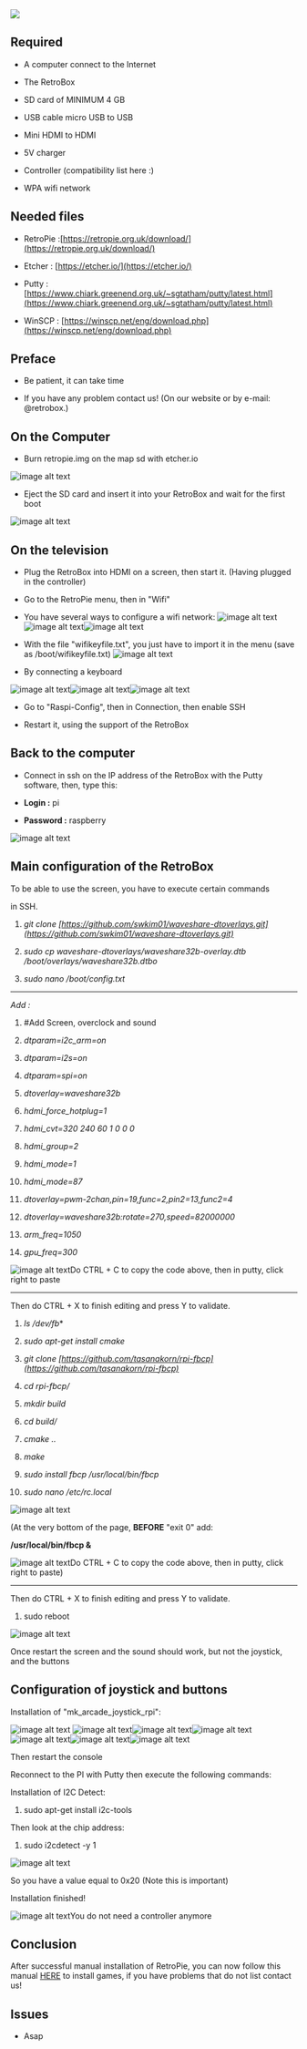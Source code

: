 <div class="image-header">
	<img src="https://i.imgur.com/32ObfXb.png"/>
</div>

## Required

* A computer connect to the Internet

* The RetroBox

* SD card of MINIMUM 4 GB

* USB cable micro USB to USB

* Mini HDMI to HDMI

* 5V charger

* Controller (compatibility list here :)

* WPA wifi network

## Needed files

* RetroPie :[https://retropie.org.uk/download/](https://retropie.org.uk/download/)

* Etcher : [https://etcher.io/](https://etcher.io/)

* Putty : [https://www.chiark.greenend.org.uk/~sgtatham/putty/latest.html](https://www.chiark.greenend.org.uk/~sgtatham/putty/latest.html)

* WinSCP : [https://winscp.net/eng/download.php](https://winscp.net/eng/download.php)

## Preface

* Be patient, it can take time

* If you have any problem contact us! (On our website or by e-mail: @retrobox.)

## On the Computer

* Burn retropie.img on the map sd with etcher.io

![image alt text](https://retrobox.happyblocks.info/project/Image/manual/RetroPie/FR/image_2.png)

* Eject the SD card and insert it into your RetroBox and wait for the first boot

![image alt text](https://retrobox.happyblocks.info/project/Image/manual/RetroPie/FR/image_3.png)


## On the television

* Plug the RetroBox into HDMI on a screen, then start it. (Having plugged in the controller)

* Go to the RetroPie menu, then in "Wifi"

* You have several ways to configure a wifi network:
![image alt text](https://retrobox.happyblocks.info/project/Image/manual/RetroPie/FR/image_6.png)![image alt text](https://retrobox.happyblocks.info/project/Image/manual/RetroPie/FR/image_4.png)![image alt text](https://retrobox.happyblocks.info/project/Image/manual/RetroPie/FR/image_5.png)

* With the file "wifikeyfile.txt", you just have to import it in the menu (save as /boot/wifikeyfile.txt)				![image alt text](https://retrobox.happyblocks.info/project/Image/manual/RetroPie/FR/image_7.png)

* By connecting a keyboard

![image alt text](https://retrobox.happyblocks.info/project/Image/manual/RetroPie/FR/image_9.png)![image alt text](https://retrobox.happyblocks.info/project/Image/manual/RetroPie/FR/image_8.png)![image alt text](https://retrobox.happyblocks.info/project/Image/manual/RetroPie/FR/image_10.png)

* Go to "Raspi-Config", then in Connection, then enable SSH

* Restart it, using the support of the RetroBox

## Back to the computer

* Connect in ssh on the IP address of the RetroBox with the Putty software, then, type this:

* **Login :** pi

* **Password :** raspberry

![image alt text](https://retrobox.happyblocks.info/project/Image/manual/RetroPie/FR/image_11.png)

## Main configuration of the RetroBox

To be able to use the screen, you have to execute certain commands

in SSH.								

1. *git clone* *[https://github.com/swkim01/waveshare-dtoverlays.git](https://github.com/swkim01/waveshare-dtoverlays.git)*

2. *sudo cp waveshare-dtoverlays/waveshare32b-overlay.dtb /boot/overlays/waveshare32b.dtbo*

3. *sudo nano /boot/config.txt*

----------------------------------------------------------------------------------

*Add :*

1. #Add Screen, overclock and sound

2. *dtparam=i2c_arm=on*

3. *dtparam=i2s=on*

4. *dtparam=spi=on*

5. *dtoverlay=waveshare32b*

6. *hdmi_force_hotplug=1*

7. *hdmi_cvt=320 240 60 1 0 0 0*

8. *hdmi_group=2*

9. *hdmi_mode=1*

10. *hdmi_mode=87*

11. *dtoverlay=pwm-2chan,pin=19,func=2,pin2=13,func2=4*

12. *dtoverlay=waveshare32b:rotate=270,speed=82000000*

13. *arm_freq=1050*

14. *gpu_freq=300*

![image alt text](https://retrobox.happyblocks.info/project/Image/manual/RetroPie/FR/image_13.png)Do CTRL + C to copy the code above, then in putty, click right to paste

----------------------------------------------------------------------------------

Then do CTRL + X to finish editing and press Y to validate.

1. *ls /dev/fb**

2. *sudo apt-get install cmake*

3. *git clone* *[https://github.com/tasanakorn/rpi-fbcp](https://github.com/tasanakorn/rpi-fbcp)*

4. *cd rpi-fbcp/*

5. *mkdir build*

6. *cd build/*

7. *cmake ..*

8. *make*

9. *sudo install fbcp /usr/local/bin/fbcp*

10. *sudo nano /etc/rc.local*

![image alt text](https://retrobox.happyblocks.info/project/Image/manual/RetroPie/FR/image_14.png)

(At the very bottom of the page, **BEFORE**  "exit 0" add:

**/usr/local/bin/fbcp &**

![image alt text](https://retrobox.happyblocks.info/project/Image/manual/RetroPie/FR/image_15.png)Do CTRL + C to copy the code above, then in putty, click right to paste)


----------------------------------------------------------------------------------

Then do CTRL + X to finish editing and press Y to validate.

1. sudo reboot

![image alt text](https://retrobox.happyblocks.info/project/Image/manual/RetroPie/FR/image_16.png)


Once restart the screen and the sound should work, but not the joystick, and the buttons

## Configuration of joystick and buttons

Installation of "mk_arcade_joystick_rpi":

![image alt text](https://retrobox.happyblocks.info/project/Image/manual/RetroPie/FR/image_17.png)
![image alt text](https://retrobox.happyblocks.info/project/Image/manual/RetroPie/FR/image_19.png)![image alt text](https://retrobox.happyblocks.info/project/Image/manual/RetroPie/FR/image_20.png)![image alt text](https://retrobox.happyblocks.info/project/Image/manual/RetroPie/FR/image_21.png)![image alt text](https://retrobox.happyblocks.info/project/Image/manual/RetroPie/FR/image_22.png)![image alt text](https://retrobox.happyblocks.info/project/Image/manual/RetroPie/FR/image_23.png)![image alt text](https://retrobox.happyblocks.info/project/Image/manual/RetroPie/FR/image_24.png)


Then restart the console

Reconnect to the PI with Putty then execute the following commands:

Installation of I2C Detect:

1. sudo apt-get install i2c-tools

Then look at the chip address:

1. sudo i2cdetect -y 1

![image alt text](https://retrobox.happyblocks.info/project/Image/manual/RetroPie/FR/image_25.png)

So you have a value equal to 0x20 (Note this is important)






Installation finished!

![image alt text](https://retrobox.happyblocks.info/project/Image/manual/RetroPie/FR/image_27.png)You do not need a controller anymore

## Conclusion

After successful manual installation of RetroPie, you can now follow this manual [HERE](EN-getting-started-with-retropie) to install games, if you have problems that do not list contact us!

## Issues

* Asap
